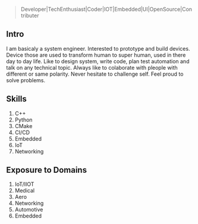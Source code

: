 >Developer|TechEnthusiast|Coder|IOT|Embedded|UI|OpenSource|Contributer

## Intro

I am basicaly a system engineer. Interested to prototype and build devices. Device those are used to transform human to super human, used in there day to day life. Like to design system, write code, plan test automation and talk on any technical topic. Always like to colaborate with pleople with different or same polarity. Never hesitate to challenge self. Feel proud to solve problems.

## Skills

1. C++
2. Python
3. CMake
4. CI/CD
5. Embedded
6. IoT
7. Networking

## Exposure to Domains

1. IoT/IIOT
2. Medical
3. Aero
4. Networking
5. Automotive
6. Embedded
